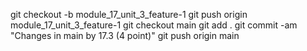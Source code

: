 git checkout -b module_17_unit_3_feature-1
git push origin module_17_unit_3_feature-1
git checkout main
git add .
git commit -am "Changes in main by 17.3 (4 point)"
git push origin main